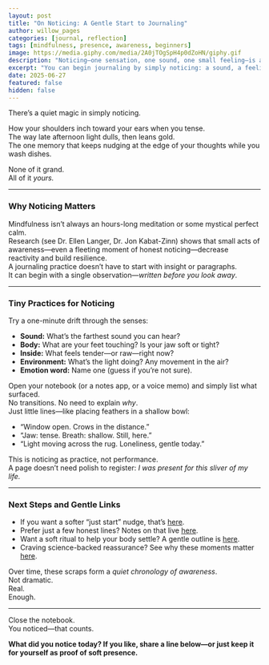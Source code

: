 ```yaml
---
layout: post
title: "On Noticing: A Gentle Start to Journaling"
author: willow_pages
categories: [journal, reflection]
tags: [mindfulness, presence, awareness, beginners]
image: https://media.giphy.com/media/2A0jTOgSpH4p0dZoHN/giphy.gif
description: "Noticing—one sensation, one sound, one small feeling—is a quiet doorway into journaling, presence, and self-connection."
excerpt: "You can begin journaling by simply noticing: a sound, a feeling, the light shifting. Small observations become a gentle record of presence."
date: 2025-06-27
featured: false
hidden: false
---
```


There’s a quiet magic in simply noticing.

How your shoulders inch toward your ears when you tense.  
The way late afternoon light dulls, then leans gold.  
The one memory that keeps nudging at the edge of your thoughts while you wash dishes.

None of it grand.  
All of it *yours.*

---

### Why Noticing Matters

Mindfulness isn’t always an hours-long meditation or some mystical perfect calm.  
Research (see Dr. Ellen Langer, Dr. Jon Kabat-Zinn) shows that small acts of awareness—even a fleeting moment of honest noticing—decrease reactivity and build resilience.  
A journaling practice doesn’t have to start with insight or paragraphs.  
It can begin with a single observation—*written before you look away*.

---

### Tiny Practices for Noticing

Try a one-minute drift through the senses:

- **Sound:** What’s the farthest sound you can hear?
- **Body:** What are your feet touching? Is your jaw soft or tight?
- **Inside:** What feels tender—or raw—right now?
- **Environment:** What’s the light doing? Any movement in the air?
- **Emotion word:** Name one (guess if you’re not sure).

Open your notebook (or a notes app, or a voice memo) and simply list what surfaced.  
No transitions. No need to explain *why*.  
Just little lines—like placing feathers in a shallow bowl:

- “Window open. Crows in the distance.”
- “Jaw: tense. Breath: shallow. Still, here.”
- “Light moving across the rug. Loneliness, gentle today.”

This is noticing as practice, not performance.  
A page doesn’t need polish to register: *I was present for this sliver of my life.*

---

### Next Steps and Gentle Links

- If you want a softer “just start” nudge, that’s [here](/start-where-you-are/).
- Prefer just a few honest lines? Notes on that live [here](/a-few-lines-a-day/).
- Want a soft ritual to help your body settle? A gentle outline is [here](/journaling-ritual/).
- Craving science-backed reassurance? See why these moments matter [here](/journaling-science-benefits/).

Over time, these scraps form a *quiet chronology of awareness*.  
Not dramatic.  
Real.  
Enough.

---

Close the notebook.  
You noticed—that counts.

**What did you notice today? If you like, share a line below—or just keep it for yourself as proof of soft presence.**